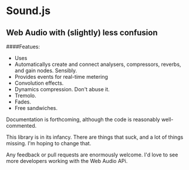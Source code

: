 Sound.js
===

Web Audio with (slightly) less confusion
---------------------------------------

####Featues:

- Uses <audio> elements instead of XHR to enable streaming and cross-domain loading. 
- Automaticallys create and connect analysers, compressors, reverbs, and gain nodes. Sensibly.
- Provides events for real-time metering
- Convolution effects.
- Dynamics compression. Don't abuse it.
- Tremolo.
- Fades.
- Free sandwiches.

Documentation is forthcoming, although the code is reasonably well-commented. 

This library is in its infancy. There are things that suck, and a lot of things missing. I'm hoping to change that. 

Any feedback or pull requests are enormously welcome. I'd love to see more developers working with the Web Audio APi.